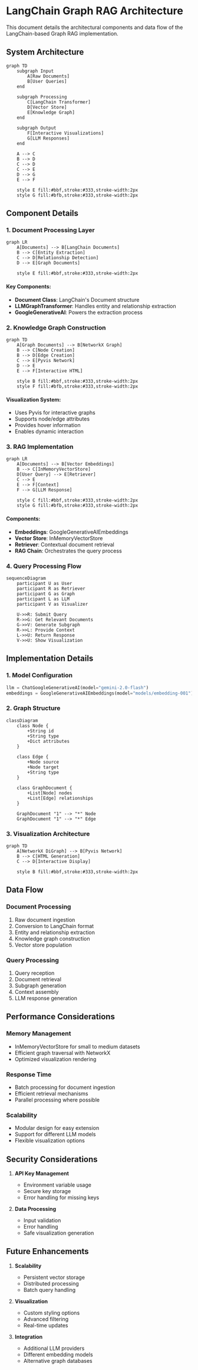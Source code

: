 # LangChain Graph RAG Architecture

This document details the architectural components and data flow of the LangChain-based Graph RAG implementation.

## System Architecture

```mermaid
graph TD
    subgraph Input
        A[Raw Documents]
        B[User Queries]
    end
    
    subgraph Processing
        C[LangChain Transformer]
        D[Vector Store]
        E[Knowledge Graph]
    end
    
    subgraph Output
        F[Interactive Visualizations]
        G[LLM Responses]
    end
    
    A --> C
    B --> D
    C --> D
    C --> E
    D --> G
    E --> F
    
    style E fill:#bbf,stroke:#333,stroke-width:2px
    style G fill:#bfb,stroke:#333,stroke-width:2px
```

## Component Details

### 1. Document Processing Layer
```mermaid
graph LR
    A[Documents] --> B[LangChain Documents]
    B --> C[Entity Extraction]
    C --> D[Relationship Detection]
    D --> E[Graph Documents]
    
    style E fill:#bbf,stroke:#333,stroke-width:2px
```

#### Key Components:
- **Document Class**: LangChain's Document structure
- **LLMGraphTransformer**: Handles entity and relationship extraction
- **GoogleGenerativeAI**: Powers the extraction process

### 2. Knowledge Graph Construction
```mermaid
graph TD
    A[Graph Documents] --> B[NetworkX Graph]
    B --> C[Node Creation]
    B --> D[Edge Creation]
    C --> E[Pyvis Network]
    D --> E
    E --> F[Interactive HTML]
    
    style B fill:#bbf,stroke:#333,stroke-width:2px
    style F fill:#bfb,stroke:#333,stroke-width:2px
```

#### Visualization System:
- Uses Pyvis for interactive graphs
- Supports node/edge attributes
- Provides hover information
- Enables dynamic interaction

### 3. RAG Implementation
```mermaid
graph LR
    A[Documents] --> B[Vector Embeddings]
    B --> C[InMemoryVectorStore]
    D[User Query] --> E[Retriever]
    C --> E
    E --> F[Context]
    F --> G[LLM Response]
    
    style C fill:#bbf,stroke:#333,stroke-width:2px
    style G fill:#bfb,stroke:#333,stroke-width:2px
```

#### Components:
- **Embeddings**: GoogleGenerativeAIEmbeddings
- **Vector Store**: InMemoryVectorStore
- **Retriever**: Contextual document retrieval
- **RAG Chain**: Orchestrates the query process

### 4. Query Processing Flow
```mermaid
sequenceDiagram
    participant U as User
    participant R as Retriever
    participant G as Graph
    participant L as LLM
    participant V as Visualizer
    
    U->>R: Submit Query
    R->>G: Get Relevant Documents
    G->>V: Generate Subgraph
    R->>L: Provide Context
    L->>U: Return Response
    V->>U: Show Visualization
```

## Implementation Details

### 1. Model Configuration
```python
llm = ChatGoogleGenerativeAI(model="gemini-2.0-flash")
embeddings = GoogleGenerativeAIEmbeddings(model="models/embedding-001")
```

### 2. Graph Structure
```mermaid
classDiagram
    class Node {
        +String id
        +String type
        +Dict attributes
    }
    
    class Edge {
        +Node source
        +Node target
        +String type
    }
    
    class GraphDocument {
        +List[Node] nodes
        +List[Edge] relationships
    }
    
    GraphDocument "1" --> "*" Node
    GraphDocument "1" --> "*" Edge
```

### 3. Visualization Architecture
```mermaid
graph TD
    A[NetworkX DiGraph] --> B[Pyvis Network]
    B --> C[HTML Generation]
    C --> D[Interactive Display]
    
    style B fill:#bbf,stroke:#333,stroke-width:2px
```

## Data Flow

### Document Processing
1. Raw document ingestion
2. Conversion to LangChain format
3. Entity and relationship extraction
4. Knowledge graph construction
5. Vector store population

### Query Processing
1. Query reception
2. Document retrieval
3. Subgraph generation
4. Context assembly
5. LLM response generation

## Performance Considerations

### Memory Management
- InMemoryVectorStore for small to medium datasets
- Efficient graph traversal with NetworkX
- Optimized visualization rendering

### Response Time
- Batch processing for document ingestion
- Efficient retrieval mechanisms
- Parallel processing where possible

### Scalability
- Modular design for easy extension
- Support for different LLM models
- Flexible visualization options

## Security Considerations

1. **API Key Management**
   - Environment variable usage
   - Secure key storage
   - Error handling for missing keys

2. **Data Processing**
   - Input validation
   - Error handling
   - Safe visualization generation

## Future Enhancements

1. **Scalability**
   - Persistent vector storage
   - Distributed processing
   - Batch query handling

2. **Visualization**
   - Custom styling options
   - Advanced filtering
   - Real-time updates

3. **Integration**
   - Additional LLM providers
   - Different embedding models
   - Alternative graph databases
